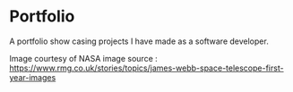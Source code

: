 # Portfolio
A portfolio show casing projects I have made as a software developer.

Image courtesy of NASA image source : https://www.rmg.co.uk/stories/topics/james-webb-space-telescope-first-year-images